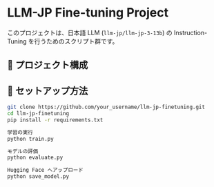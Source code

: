 # LLM-JP Fine-tuning Project

このプロジェクトは、日本語 LLM (`llm-jp/llm-jp-3-13b`) の Instruction-Tuning を行うためのスクリプト群です。

## 📂 プロジェクト構成

## 🚀 セットアップ方法
```bash
git clone https://github.com/your_username/llm-jp-finetuning.git
cd llm-jp-finetuning
pip install -r requirements.txt

学習の実行
python train.py

モデルの評価
python evaluate.py

Hugging Face へアップロード
python save_model.py
